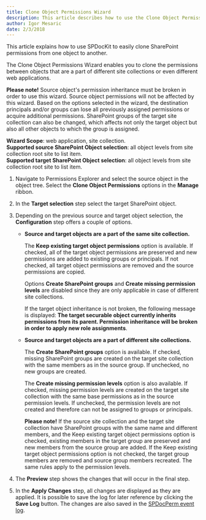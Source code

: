 ```yaml
---
title: Clone Object Permissions Wizard
description: This article describes how to use the Clone Object Permissions Wizard in order to match principal and group permissions on two different SharePoint objects.   
author: Igor Mesaric
date: 2/3/2018
---
```


This article explains how to use SPDocKit to easily clone SharePoint permissions from one object to another.

The Clone Object Permissions Wizard enables you to clone the permissions between objects that are a part of different site collections or even different web applications.

**Please note!** Source object's permission inheritance must be broken in order to use this wizard. Source object permissions will not be affected by this wizard. Based on the options selected in the wizard, the destination principals and/or groups can lose all previously assigned permissions or acquire additional permissions. SharePoint groups of the target site collection can also be changed, which affects not only the target object but also all other objects to which the group is assigned.

**Wizard Scope**: web application, site collection.  
**Supported source SharePoint Object selection**: all object levels from site collection root site to list item.  
**Supported target SharePoint Object selection**: all object levels from site collection root site to list item.

1.  Navigate to Permissions Explorer and select the source object in the object tree. Select the **Clone Object Permissions** options in the **Manage** ribbon.

2. In the **Target selection** step select the target SharePoint object. 

3. Depending on the previous source and target object selection, the **Configuration** step offers a couple of options. 

    * **Source and target objects are a part of the same site collection.**

        The **Keep existing target object permissions** option is available. If checked, all of the target object permissions are preserved and new permissions are added to existing groups or principals. If not checked, all target object permissions are removed and the source permissions are copied.

        Options **Create SharePoint groups** and **Create missing permission levels** are disabled since they are only applicable in case of different site collections.

        If the target object inheritance is not broken, the following message is displayed: **The target securable object currently inherits permissions from its parent. Permission inheritance will be broken in order to apply new role assignments**.

    * **Source and target objects are a part of different site collections.** 

        The **Create SharePoint groups** option is available. If checked, missing SharePoint groups are created on the target site collection with the same members as in the source group. If unchecked, no new groups are created.

        The **Create missing permission levels** option is also available. If checked, missing permission levels are created on the target site collection with the same base permissions as in the source permission levels. If unchecked, the permission levels are not created and therefore can not be assigned to groups or principals.

        **Please note!** If the source site collection and the target site collection have SharePoint groups with the same name and different members, and the Keep existing target object permissions option is checked, existing members in the target group are preserved and new members from the source group are added.
        If the Keep existing target object permissions option is not checked, the target group members are removed and source group members recreated. The same rules apply to the permission levels.  

4. The **Preview** step shows the changes that will occur in the final step. 

5. In the **Apply Changes** step, all changes are displayed as they are applied. It is possible to save the log for later reference by clicking the **Save Log** button. The changes are also saved in the [SPDocPerm event log](#internal/permission-management/spdockit-permission-management-event-log).

